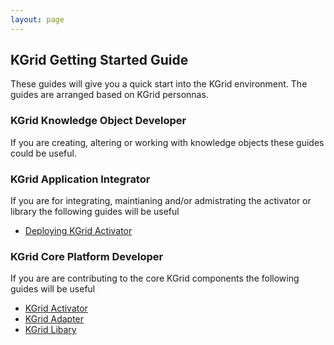 ```yaml
---
layout: page
---
```

## KGrid Getting Started Guide

These guides will give you a quick start into the KGrid environment.  The guides are arranged based on KGrid personnas.

### KGrid Knowledge Object Developer
If you are creating, altering or working with knowledge objects these guides could be useful.

### KGrid Application Integrator
If you are for integrating, maintianing and/or admistrating the activator or library the following guides will be useful
*  [Deploying KGrid Activator](http://kgrid.org/kgrid-activator/deployment.html)

### KGrid Core Platform Developer
If you are are contributing to the core KGrid components the following guides will be useful
* [KGrid Activator](http://kgrid.org/kgrid-activator/)
* [KGrid Adapter](http://kgrid.org/kgrid-adapter/)
* [KGrid Libary](http://kgrid.org/kgrid-library/)
